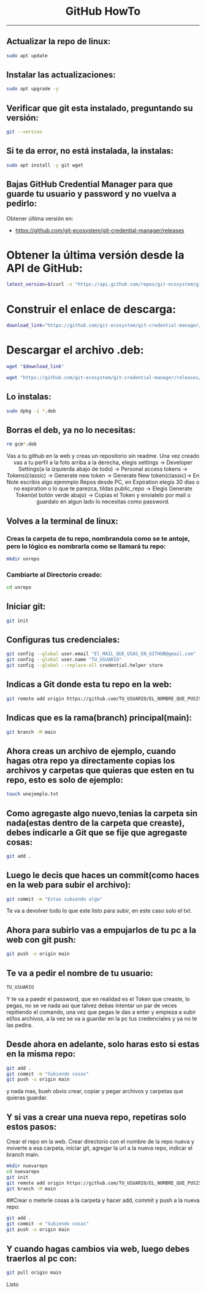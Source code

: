 <h1 align="center">GitHub HowTo</h1>
<hr>


## Actualizar la repo de linux:

```bash
sudo apt update 
```

## Instalar las actualizaciones:
```bash
sudo apt upgrade -y
```

## Verificar que git esta instalado, preguntando su versión:
```bash
git --version
```

## Si te da error, no está instalada, la instalas:
```bash
sudo apt install -y git wget
```

## Bajas GitHub Credential Manager para que guarde tu usuario y password y no vuelva a pedirlo:
Obtener última versión en: 
- https://github.com/git-ecosystem/git-credential-manager/releases

# Obtener la última versión desde la API de GitHub:
```bash
latest_version=$(curl -s "https://api.github.com/repos/git-ecosystem/git-credential-manager/releases/latest" | grep '"tag_name":' | sed -E 's/.*"([^"]+)".*/\1/')
```

# Construir el enlace de descarga:
```bash
download_link="https://github.com/git-ecosystem/git-credential-manager/releases/download/${latest_version}/gcm-linux_amd64.${latest_version}.deb"
```

# Descargar el archivo .deb:
```bash
wget "$download_link"
```

```bash
wget "https://github.com/git-ecosystem/git-credential-manager/releases/download/v2.4.1/gcm-linux_amd64.2.4.1.deb"
```

## Lo instalas:
```bash
sudo dpkg -i *.deb
```

## Borras el deb, ya no lo necesitas:
```bash
rm gcm*.deb
```

<p style="text-align: center;">Vas a tu github en la web y creas un repositorio sin readme. 
Una vez creado vas a tu perfil a la foto arriba a la derecha, elegis settings -> Developer Settings(a la izquierda abajo de todo) -> Personal access tokens -> Tokens(classic) -> Generate new token -> Generate New token(classic)-> En Note escribis algo ejemmplo Repos desde PC, en Expiration elegis 30 dias o no expiration o lo que te parezca, tildas public_repo -> Elegis Generate Token(el botón verde abajo) -> Copias el Token y enviatelo por mail o guardalo en algun lado lo necesitas como password.
</p>

## Volves a la terminal de linux:

### Creas la carpeta de tu repo, nombrandola como se te antoje, pero lo lógico es nombrarla como se llamará tu repo:
```bash
mkdir unrepo
```

### Cambiarte al Directorio creado:
```bash
cd unrepo
```

## Iniciar git:
```bash
git init
```

## Configuras tus credenciales:
```bash
git config --global user.email "El_MAIL_QUE_USAS_EN_GITHUB@gmail.com"
git config --global user.name "TU_USUARIO"
git config --global --replace-all credential.helper store
```

## Indicas a Git donde esta tu repo en la web:
```bash
git remote add origin https://github.com/TU_USUARIO/EL_NOMBRE_QUE_PUSISTE_A_TU_REPO.git
```

## Indicas que es la rama(branch) principal(main):
```bash
git branch -M main
```

## Ahora creas un archivo de ejemplo, cuando hagas otra repo ya directamente copias los archivos y carpetas que quieras que esten en tu repo, esto es solo de ejemplo:
```bash
touch unejemplo.txt
```

## Como agregaste algo nuevo,tenias la carpeta sin nada(estas dentro de la carpeta que creaste), debes indicarle a Git que se fije que agregaste cosas:
```bash
git add .
```

## Luego le decis que haces un commit(como haces en la web para subir el archivo):
```bash
git commit -m "Estas subiendo algo"
```

Te va a devolver todo lo que este listo para subir, en este caso solo el txt.

## Ahora para subirlo vas a empujarlos de tu pc a la web con git push:
```bash
git push -u origin main
```

## Te va a pedir el nombre de tu usuario:
```bash
TU_USUARIO
```


Y te va a paedir el password, que en realidad es el Token que creaste, lo pegas, no se ve nada asi que talvez debas intentar un par de veces repitiendo el comando, una vez que pegas le das a enter y empieza a subir el/los archivos, a la vez se va a guardar en la pc tus credenciales y ya no te las pedira.

## Desde ahora en adelante, solo haras esto si estas en la misma repo:
```bash
git add .
git commit -m "Subiendo cosas"
git push -u origin main
```


y nada mas, bueh obvio crear, copiar y pegar archivos y carpetas que quieras guardar.

## Y si vas a crear una nueva repo, repetiras solo estos pasos:
Crear el repo en la web.
Crear directorio con el nombre de la repo nueva y moverte a esa carpeta, iniciar git, agregar la url a la nueva repo, indicar el branch main.

```bash
mkdir nuevarepo
cd nuevarepo
git init
git remote add origin https://github.com/TU_USUARIO/EL_NOMBRE_QUE_PUSISTE_A_TU_REPO.git
git branch -M main
```

##Crear o meterle cosas a la carpeta y hacer add, commit y push a la nueva repo:
```bash
git add .
git commit -m "Subiendo cosas"
git push -u origin main
```

## Y cuando hagas cambios via web, luego debes traerlos al pc con:
```bash
git pull origin main
```

Listo
